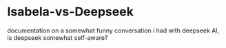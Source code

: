 # Isabela-vs-Deepseek
documentation on a somewhat funny conversation i had with deepseek AI, is deepseek somewhat self-aware?
